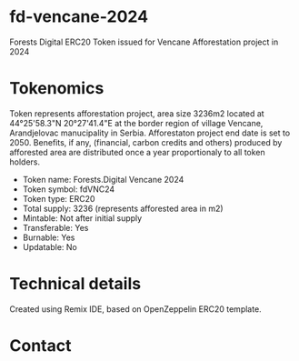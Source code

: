 # fd-vencane-2024

Forests Digital ERC20 Token issued for Vencane Afforestation project in 2024

# Tokenomics

Token represents afforestation project, area size 3236m2 located at 44°25'58.3"N 20°27'41.4"E at the border region of village Vencane, Arandjelovac manucipality in Serbia. Afforestaton project end date is set to 2050. Benefits, if any, (financial, carbon credits and others) produced by afforested area are distributed once a year proportionaly to all token holders.

- Token name: Forests.Digital Vencane 2024
- Token symbol: fdVNC24
- Token type: ERC20
- Total supply: 3236 (represents afforested area in m2)
- Mintable: Not after initial supply
- Transferable: Yes
- Burnable: Yes
- Updatable: No

# Technical details

Created using Remix IDE, based on OpenZeppelin ERC20 template.

# Contact

